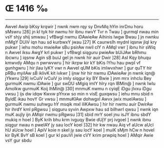 # Œ 1416 ‰
---
AwveI Awip bKsy krqwir ] nwnk nwm rqy sy DnvMq hYin inrDnu horu
sMswru ]26] jn kI tyk hir nwmu hir ibnu nwvY Tvr n Twau ] gurmqI
nwau min vsY shjy shij smwau ] vfBwgI nwmu iDAwieAw Aihinis lwgw
Bwau ] jn nwnku mMgY DUiV iqn hau sd kurbwxY jwau ]27] lK caurwsIh
mydnI iqsnw jlqI kry pukwr ] iehu mohu mwieAw sBu psirAw nwil clY n
AMqI vwr ] ibnu hir sWiq n AwveI iksu AwgY krI pukwr ] vfBwgI
siqguru pwieAw bUiJAw bRhmu ibcwru ] iqsnw Agin sB buiJ geI jn
nwnk hir auir Dwir ]28] AsI Kqy bhuqu kmwvdy AMqu n pwrwvwru ] hir
ikrpw kir kY bKis lYhu hau pwpI vf gunhgwru ] hir jIau lyKY vwr n
AwveI qUM bKis imlwvxhwr ] gur quTY hir pRBu myilAw sB iklivK kit
ivkwr ] ijnw hir hir nwmu iDAwieAw jn nwnk iqn@ jYkwru ]29] ivCuiV
ivCuiV jo imly siqgur ky BY Bwie ] jnm mrx inhclu Bey gurmuiK nwmu
iDAwie ] gur swDU sMgiq imlY hIry rqn lBMin@ ] nwnk lwlu Amolkw
gurmuiK Koij lhMin@ ]30] mnmuK nwmu n cyiqE iDgu jIvxu iDgu vwsu ]
ijs dw idqw Kwxw pYnxw so min n visE guxqwsu ] iehu mnu sbid n
ByidE ikau hovY Gr vwsu ] mnmuKIAw dohwgxI Awvx jwix mueIAwsu ]
gurmuiK nwmu suhwgu hY msqik mxI iliKAwsu ] hir hir nwmu auir DwirAw
hir ihrdY kml pRgwsu ] siqguru syvin Awpxw hau sd bilhwrI qwsu ]
nwnk iqn muK aujly ijn AMqir nwmu pRgwsu ]31] sbid mrY soeI jnu isJY
ibnu sbdY mukiq n hoeI ] ByK krih bhu krm ivguqy Bwie dUjY prj ivgoeI
] nwnk ibnu siqgur nwau n pweIAY jy sau locY koeI ]32] hir kw nwau
Aiq vf aUcw aUcI hU aUcw hoeI ] ApiV koie n skeI jy sau locY koeI ]
muiK sMjm hCw n hoveI kir ByK BvY sB koeI ] gur kI pauVI jwie cVY
krim prwpiq hoeI ] AMqir Awie vsY gur sbdu
####
